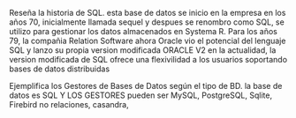 Reseña la historia de SQL.
esta base de datos se inicio en la empresa en los años 70, inicialmente llamada sequel y despues se renombro como SQL, se utilizo para gestionar los datos almacenados en Systema R.
Para los años 79, la compañia Relation Software ahora Oracle vio el potencial del lenguaje SQL y lanzo su propia version modificada ORACLE V2
en la actualidad, la version modificada de SQL ofrece una flexivilidad a los usuarios soportando bases de datos distribuidas

Ejemplifica los Gestores de Bases de Datos según el tipo de BD.
la base de datos es SQL Y LOS GESTORES  pueden ser  MySQL,  PostgreSQL, Sqlite, Firebird
no relaciones, casandra, 
